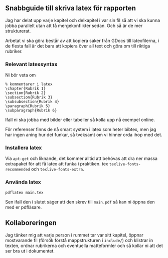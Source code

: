 ## Snabbguide till skriva latex för rapporten

Jag har delat upp varje kapitel och delkapitel i var sin fil så att vi ska
kunna jobba parallelt utan att få mergekonflikter sedan. Och så är de mer
strukturerat.

Arbetat vi ska göra består av att kopiera saker från GDocs till latexfilerna, i
de flesta fall är det bara att kopiera över all text och göra om till riktiga
rubriker.

### Relevant latexsyntax

Ni bör veta om

    % kommentarer i latex
    \chapter{Rubrik 1}
    \section{Rubrik 2}
    \subsection{Rubrik 3}
    \subsubsection{Rubrik 4}
    \paragraph{Rubrik 5}
    \subparagraph{Rubrik 6}

Ifall ni ska jobba med bilder eller tabeller så kolla upp nå exempel online.

För referenser finns de nå smart system i latex som heter bibtex, men jag har
ingen aning hur det funkar, så tveksamt om vi hinner orda ihop med det.

### Installera latex

Via `apt-get` och liknande, det kommer alltid att behövas att dra ner massa
extrapaket för att få latex att funka i praktiken. tex
`texlive-fonts-recommended` och `texlive-fonts-extra`.

### Använda latex

    pdflatex main.tex

Sen ifall den i slutet säger att den skrev till `main.pdf` så kan ni öppna den med er pdfläsare.

## Kollaboreringen

Jag tänker mig att varje person i rummet tar var sitt kapitel, öppnar
mostvarande fil (försök förstå mappstrukturen i `include/`) och klistrar in
texten, ordnar rubrikerna och eventuella matteformler och så kollar ni att det
ser bra ut i dokumentet.


